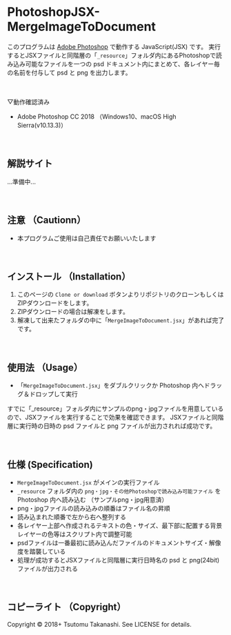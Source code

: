 # PhotoshopJSX-MergeImageToDocument

このプログラムは [Adobe Photoshop](http://www.adobe.com/jp/products/photoshop.html) で動作する JavaScript(JSX) です。
実行するとJSXファイルと同階層の「`_resource`」フォルダ内にあるPhotoshopで読み込み可能なファイルを一つの psd ドキュメント内にまとめて、各レイヤー毎の名前を付与して psd と png を出力します。
<br><br><br>


▽動作確認済み
* Adobe Photoshop CC 2018 （Windows10、macOS High Sierra(v10.13.3)）
<br><br><br>


## 解説サイト

...準備中...
<br><br><br>



## 注意 （Cautionn）

* 本プログラムご使用は自己責任でお願いいたします
<br><br><br>


## インストール （Installation）

1. このページの `Clone or download` ボタンよりリポジトリのクローンもしくはZIPダウンロードをします。
2. ZIPダウンロードの場合は解凍をします。
3. 解凍して出来たフォルダの中に「`MergeImageToDocument.jsx`」があれば完了です。
<br><br><br>



## 使用法 （Usage）

* 「`MergeImageToDocument.jsx`」をダブルクリックか Photoshop 内へドラッグ＆ドロップして実行

すでに「_resource」フォルダ内にサンプルのpng・jpgファイルを用意しているので、JSXファイルを実行することで効果を確認できます。
JSXファイルと同階層に実行時の日時の psd ファイルと png ファイルが出力されれば成功です。
<br><br><br>




## 仕様 (Specification)

* `MergeImageToDocument.jsx` がメインの実行ファイル
* `_resource` フォルダ内の `png・jpg・その他Photoshopで読み込み可能ファイル` を Photoshop 内へ読み込む （サンプルpng・jpg用意済）
* png・jpgファイルの読み込みの順番はファイル名の昇順
* 読み込まれた順番で左から右へ整列する
* 各レイヤー上部へ作成されるテキストの色・サイズ、最下部に配置する背景レイヤーの色等はスクリプト内で調整可能
* psdファイルは一番最初に読み込んだファイルのドキュメントサイズ・解像度を踏襲している
* 処理が成功するとJSXファイルと同階層に実行日時名の psd と png(24bit) ファイルが出力される
<br><br><br>




## コピーライト （Copyright）
Copyright © 2018+ Tsutomu Takanashi. See LICENSE for details.
